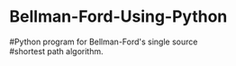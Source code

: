 # Bellman-Ford-Using-Python
#Python program for Bellman-Ford's single source  
#shortest path algorithm. 
  
    
